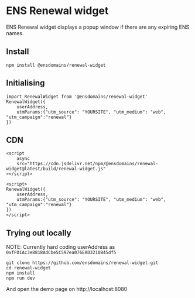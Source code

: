 # ENS Renewal widget

ENS Renewal widget displays a popup window if there are any expiring ENS names.

## Install

```
npm install @ensdomains/renewal-widget
```

## Initialising


```
import RenewalWidget from '@ensdomains/renewal-widget'
RenewalWidget({
    userAddress,
    utmParams:{"utm_source": "YOURSITE", "utm_medium": "web", "utm_campaign":"renewal"}
})
```

## CDN

```
<script
    async
    src="https://cdn.jsdelivr.net/npm/@ensdomains/renewal-widget@latest/build/renewal-widget.js"
></script>

<script>
RenewalWidget({
    userAddress,
    utmParams:{"utm_source": "YOURSITE", "utm_medium": "web", "utm_campaign":"renewal"}
})
</script>
```

## Trying out locally

NOTE: Currently hard coding userAddress as `0xfFD1Ac3e8818AdCbe5C597ea076E8D3210B45df5`

```
git clone https://github.com/ensdomains/renewal-widget.git
cd renewal-widget
npm install
npm run dev
```

And open the demo page on http://localhost:8080
